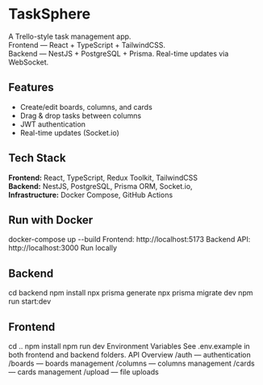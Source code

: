 # TaskSphere

A Trello-style task management app.  
Frontend — React + TypeScript + TailwindCSS.  
Backend — NestJS + PostgreSQL + Prisma.
Real-time updates via WebSocket.

## Features
- Create/edit boards, columns, and cards  
- Drag & drop tasks between columns  
- JWT authentication  
- Real-time updates (Socket.io) 

## Tech Stack
**Frontend:** React, TypeScript, Redux Toolkit, TailwindCSS  
**Backend:** NestJS, PostgreSQL, Prisma ORM, Socket.io,  
**Infrastructure:** Docker Compose, GitHub Actions 

## Run with Docker
docker-compose up --build
Frontend: http://localhost:5173
Backend API: http://localhost:3000
Run locally
## Backend
cd backend
npm install
npx prisma generate
npx prisma migrate dev
npm run start:dev

## Frontend
cd ..
npm install
npm run dev
Environment Variables
See .env.example in both frontend and backend folders.
API Overview
/auth — authentication
/boards — boards management
/columns — columns management
/cards — cards management
/upload — file uploads
